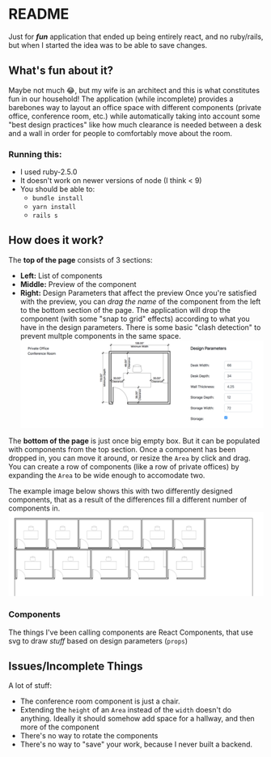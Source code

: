 # README

Just for **_fun_** application that ended up being entirely react, and no ruby/rails, but when I started the idea was to be able to save changes.

## What's fun about it?

Maybe not much 😂, but my wife is an architect and this is what constitutes fun in our household! The application (while incomplete) provides a barebones way to layout an office space with different components (private office, conference room, etc.) while automatically taking into account some "best design practices" like how much clearance is needed between a desk and a wall in order for people to comfortably move about the room.

### Running this:
* I used ruby-2.5.0
* It doesn't work on newer versions of node (I think < 9)
* You should be able to:
  * `bundle install`
  * `yarn install`
  * `rails s`
  
## How does it work?

The **top of the page** consists of 3 sections:
* **Left:**   List of components
* **Middle:** Preview of the component
* **Right:**  Design Parameters that affect the preview
Once you're satisfied with the preview, you can _drag the name_ of the component from the left to the bottom section of the page. The application will drop the component (with some "snap to grid" effects) according to what you have in the design parameters. There is some basic "clash detection" to prevent multple components in the same space.
![Top of Page](doc/top.png)

The **bottom of the page** is just once big empty box. But it can be populated with components from the top section. Once a component has been dropped in, you can move it around, or resize the `Area` by click and drag. You can create a row of components (like a row of private offices) by expanding the `Area` to be wide enough to accomodate two.

The example image below shows this with two differently designed components, that as a result of the differences fill a different number of components in.
![Bottom of Page](doc/bottom.png)

### Components
The things I've been calling components are React Components, that use svg to draw _stuff_ based on design parameters (`props`)

## Issues/Incomplete Things

A lot of stuff:
* The conference room component is just a chair.
* Extending the `height` of an `Area` instead of the `width` doesn't do anything. Ideally it should somehow add space for a hallway, and then more of the component
* There's no way to rotate the components
* There's no way to "save" your work, because I never built a backend.
